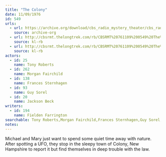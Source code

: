 ```yaml
---
title: "The Colony"
date: 11/09/1976
id: 549
urls: 
  - url: https://archive.org/download/cbs_radio_mystery_theater/cbs_radio_mystery_theater-0501-0550.zip/cbs_radio_mystery_theater-0501-0550%2Fcbsrmt_0549_the_colony.mp3
    source: archive-org
  - url: http://cbsrmt.thelongtrek.com/rb/CBSRMT%20761109%200549%20The%20Colony_wuwm.mp3
    source: kl-rb
  - url: http://cbsrmt.thelongtrek.com/rb/CBSRMT%20761109%200549%20The%20Colony_wbbm_rb.mp3
    source: kl-rb
actors:  
  - id: 25
    name: Tony Roberts  
  - id: 262
    name: Morgan Fairchild  
  - id: 138
    name: Frances Sternhagen  
  - id: 93
    name: Guy Sorel  
  - id: 20
    name: Jackson Beck
writers:  
  - id: 194
    name: Fielden Farrington
searchable: Tony Roberts,Morgan Fairchild,Frances Sternhagen,Guy Sorel,Jackson Beck Fielden Farrington
notes:  
---
```

Michael and Mary just want to spend some quiet time away with nature. After spotting a UFO, they stop in the sleepy town of Colony, New Hampshire to report it but find themselves in deep trouble with the law.